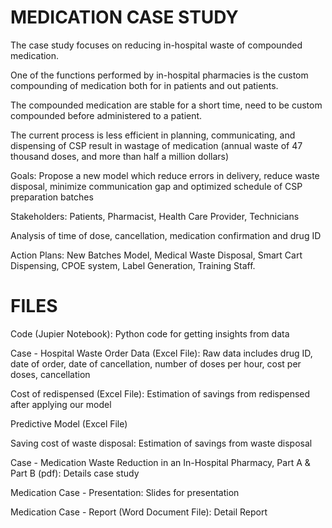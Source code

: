 # MEDICATION CASE STUDY

The case study focuses on reducing in-hospital waste of compounded medication.

One of the functions performed by in-hospital pharmacies is the custom compounding of medication both for in patients and out patients.

The compounded medication are stable for a short time, need to be custom compounded before administered to a patient.

The current process is less efficient in planning, communicating, and dispensing of CSP result in wastage of medication (annual waste of 47 thousand doses, and more than half a million dollars)

Goals: Propose a new model which reduce errors in delivery, reduce waste disposal, minimize communication gap and optimized schedule of CSP preparation batches

Stakeholders: Patients, Pharmacist, Health Care Provider, Technicians

Analysis of time of dose, cancellation, medication confirmation and drug ID

Action Plans: New Batches Model, Medical Waste Disposal, Smart Cart Dispensing, CPOE system, Label Generation, Training Staff.


# FILES

Code (Jupier Notebook): Python code for getting insights from data

Case - Hospital Waste Order Data (Excel File): Raw data includes drug ID, date of order, date of cancellation, number of doses per hour, cost per doses, cancellation

Cost of redispensed (Excel File): Estimation of savings from redispensed after applying our model

Predictive Model (Excel File)

Saving cost of waste disposal: Estimation of savings from waste disposal

Case - Medication Waste Reduction in an In-Hospital Pharmacy, Part A & Part B (pdf): Details case study

Medication Case - Presentation: Slides for presentation

Medication Case - Report (Word Document File): Detail Report
